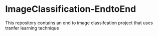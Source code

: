# ImageClassification-EndtoEnd
This repository contains an end to image classifcation project that uses tranfer learning technique

